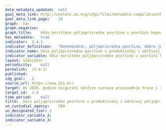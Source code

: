 ```yaml
---	
date_metadata_updated:	null
goal_meta_link:	http://unstats.un.org/sdgs/files/metadata-compilation/Metadata-Goal-2.pdf
goal_meta_link_page:	10
graph:	bar
graph_negative:	
graph_title:	Udio korištene poljoprivredne površine u površini kopna (uključujući unutarnje vode) (%)
has_metadata:	true
indicator:	2.4.1
indicator_definition:	"Denominator, poljoprivredna površina, dobro je poznat i uspostavljen pokazatelj koji prikupljaju statistička tijela u zemljama i kompiliraju se na međunarodnoj razini putem upitnika FAO-a. Ti podaci su dostupni u FAO-inoj bazi podataka FAOSTAT. Numerator bilježi tri dimenzije održive proizvodnje: ekološku, ekonomsku i društvenu. Mjerni instrument istraživanja gospodarstva omogućit će zemljama fleksibilnost da identificiraju pitanja vezana uz održivost koja su najrelevantnija za prioritete, izazove unutar te tri dimenzije. Zemljišta pod produktivnom i održivom poljoprivredom bit će ona poljoprivredna gospodarstva koja zadovoljavaju pokazatelje odabrane u sve tri dimenzije."
indicator_name:	Udio poljoprivredne površine u produktivnoj i održivoj poljoprivredi
indicator_variable:	Udio korištene poljoprivredne površine u površini kopna (uključujući unutarnje vode) (%)
layout:	indicator
periodicity:	null
permalink:	/2-4-1/
published:	
sdg_goal:	2
source_url:	https://www.dzs.hr/
target:	Do 2030. godine osigurati održive sustave proizvodnje hrane i razviti  prilagodljivu poljoprivrednu praksu koja povećava proizvodost i proizvodnju, pomaže u očuvanju ekosustava te jača sposobnosti prilagodbe klimatskim promjenama, ekstremnim vremenskim uvjetima, sušama, poplavama i drugim prirodnim katastrofama, a ujedno  postupno poboljšava kvalitetu zemljišta i tla
target_id:	2.4
time_period:	null
title:	Udio poljoprivredne površine u produktivnoj i održivoj poljoprivredi
un_custodial_agency:	FAO
un_designated_tier:	2
indicator_variable_2:	
indicator_variable_3:	
---	
```

